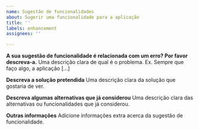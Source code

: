 ```yaml
---
name: Sugestão de funcionalidades
about: Sugerir uma funcionalidade para a aplicação
title: ''
labels: enhancement
assignees: ''

---
```


**A sua sugestão de funcionalidade é relacionada com um erro? Por favor descreva-a.**
Uma descrição clara de qual é o problema. Ex. Sempre que faço algo, a aplicação [...]

**Descreva a solução pretendida**
Uma descrição clara da solução que gostaria de ver.

**Descreva algumas alternativas que já considerou**
Uma descrição clara das alternativas ou funcionalidades que já considerou.

**Outras informações**
Adicione informações extra acerca da sugestão de funcionalidade.
